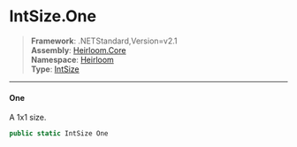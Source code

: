# IntSize.One

> **Framework**: .NETStandard,Version=v2.1  
> **Assembly**: [Heirloom.Core][0]  
> **Namespace**: [Heirloom][0]  
> **Type**: [IntSize][1]

--------------------------------------------------------------------------------

#### One

A 1x1 size.

```cs
public static IntSize One
```

[0]: ../Heirloom.Core.md
[1]: Heirloom.IntSize.md
